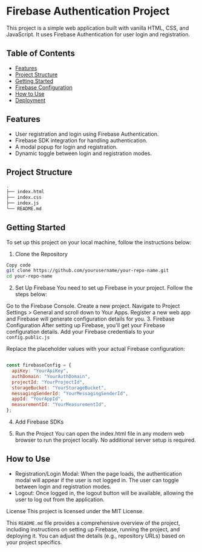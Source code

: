 # Firebase Authentication Project

This project is a simple web application built with vanilla HTML, CSS, and JavaScript. It uses Firebase Authentication for user login and registration.

## Table of Contents

- [Features](#features)
- [Project Structure](#project-structure)
- [Getting Started](#getting-started)
- [Firebase Configuration](#firebase-configuration)
- [How to Use](#how-to-use)
- [Deployment](#deployment)

## Features

- User registration and login using Firebase Authentication.
- Firebase SDK integration for handling authentication.
- A modal popup for login and registration.
- Dynamic toggle between login and registration modes.

## Project Structure

```bash
.
├── index.html
├── index.css
├── index.js
└── README.md
``` 


## Getting Started
To set up this project on your local machine, follow the instructions below:

1. Clone the Repository

```bash
Copy code
git clone https://github.com/yourusername/your-repo-name.git
cd your-repo-name
```

2. Set Up Firebase
You need to set up Firebase in your project. Follow the steps below:

Go to the Firebase Console.
Create a new project.
Navigate to Project Settings > General and scroll down to Your Apps.
Register a new web app and Firebase will generate configuration details for you.
3. Firebase Configuration
After setting up Firebase, you'll get your Firebase configuration details. Add your Firebase credentials to your `config.public.js`

Replace the placeholder values with your actual Firebase configuration:

```javascript

const firebaseConfig = {
  apiKey: "YourApiKey",
  authDomain: "YourAuthDomain",
  projectId: "YourProjectId",
  storageBucket: "YourStorageBucket",
  messagingSenderId: "YourMessagingSenderId",
  appId: "YourAppId",
  measurementId: "YourMeasurementId",
};

```

4. Add Firebase SDKs


5. Run the Project
You can open the index.html file in any modern web browser to run the project locally. No additional server setup is required.

## How to Use

- Registration/Login Modal: When the page loads, the authentication modal will appear if the user is not logged in. The user can toggle between login and registration modes.
- Logout: Once logged in, the logout button will be available, allowing the user to log out from the application.


License
This project is licensed under the MIT License.


This `README.md` file provides a comprehensive overview of the project, including instructions on setting up Firebase, running the project, and deploying it. You can adjust the details (e.g., repository URLs) based on your project specifics.
